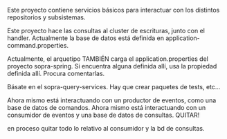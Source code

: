 Este proyecto contiene servicios básicos para interactuar con los distintos repositorios y subsistemas.

Este proyecto hace las consultas al cluster de escrituras, junto con el handler. Actualmente la base de datos está 
definida en application-command.properties. 

Actualmente, el arquetipo TAMBIÉN carga el application.properties del proyecto sopra-spring. Si encuentra alguna
 definida allí, usa la propiedad definida allí. Procura comentarlas.

Básate en el sopra-query-services. Hay que crear paquetes de tests, etc...

Ahora mismo está interactuando con un productor de eventos, como una base de datos de comandos.
Ahora mismo está interactuando con un consumidor de eventos y una base de datos de consultas. QUITAR! 

en proceso quitar todo lo relativo al consumidor y la bd de consultas.